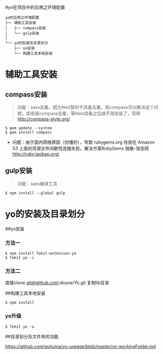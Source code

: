 #yo在项目中的应用之环境配置

    yo的应用之环境配置
    ├── 辅助工具安装
    │   ├── compass安装 
    │   └── gulp安装
    │
    └── yo的安装及目录划分
        ├── yo安装
        └── 构建工具本地安装
    




# 辅助工具安装
## compass安装 
> 功能：sass去重，因为fekit暂时不具备去重，而compass可以解决这个问题，即安装compass去重，等fekit具备之后就不用安装了，官网 http://compass-style.org/

	
```
$ gem update --system 
$ gem install compass 
```

* 问题：由于国内网络原因（你懂的），导致 rubygems.org 存放在 Amazon S3 上面的资源文件间歇性连接失败。解决方案RubyGems 镜像-淘宝网 http://ruby.taobao.org/

## gulp安装
> 功能：sass编译工具	

	$ npm install --global gulp




# yo的安装及目录划分

##yo安装

### 方法一

	$ npm install fekit-extension-yo
	$ fekit yo -i
	
### 方法二
直接clone git@github.com:doyoe/Yo.git
复制lib目录


    
##构建工具本地安装

    $ npm install

### yo升级

    $ fekit yo -u

##目录划分及文件夹的功能

https://github.com/guhuina/yo-useage/blob/master/yo-workingFolder.md



